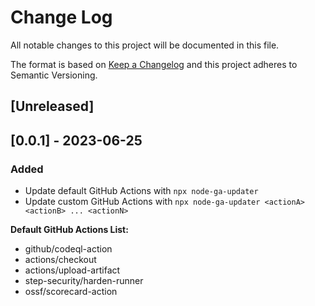 # Change Log

All notable changes to this project will be documented in this file.

The format is based on [Keep a Changelog](http://keepachangelog.com/) and this project adheres to Semantic Versioning.

## [Unreleased]

## [0.0.1] - 2023-06-25

### Added

- Update default GitHub Actions with `npx node-ga-updater`
- Update custom GitHub Actions with `npx node-ga-updater <actionA> <actionB> ... <actionN>`

**Default GitHub Actions List:**
- github/codeql-action
- actions/checkout
- actions/upload-artifact
- step-security/harden-runner
- ossf/scorecard-action
